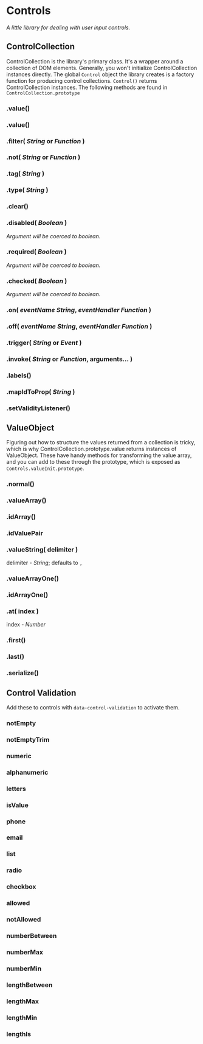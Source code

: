 # Controls
_A little library for dealing with user input controls._

## ControlCollection
ControlCollection is the library's primary class. It's a wrapper around a collection of DOM elements. Generally, you won't initialize ControlCollection instances directly. The global `Control` object the library creates is a factory function for producing control collections. `Control()` returns ControlCollection instances. The following methods are found in `ControlCollection.prototype`

### .value()

### .value()

### .filter( _String_ or _Function_ )

### .not( _String_ or _Function_ )

### .tag( _String_ )

### .type( _String_ )

### .clear()

### .disabled( _Boolean_ )
_Argument will be coerced to boolean._

### .required( _Boolean_ )
_Argument will be coerced to boolean._

### .checked( _Boolean_ )
_Argument will be coerced to boolean._

### .on( *eventName* _String_, *eventHandler* _Function_ )

### .off( *eventName* _String_, *eventHandler* _Function_ )

### .trigger( _String_ or _Event_ )

### .invoke( _String_ or _Function_, arguments... )

### .labels()

### .mapIdToProp( _String_ )

### .setValidityListener()


## ValueObject
Figuring out how to structure the values returned from a collection is tricky, which is why ControlCollection.prototype.value returns instances of ValueObject. These have handy methods for transforming the value array, and you can add to these through the prototype, which is exposed as `Controls.valueInit.prototype`.

### .normal()

### .valueArray()

### .idArray()

### .idValuePair

### .valueString( delimiter )
delimiter - *String*; defaults to `, `

### .valueArrayOne()

### .idArrayOne()

### .at( index )
index - *Number*

### .first()

### .last()

### .serialize()


## Control Validation
Add these to controls with `data-control-validation` to activate them.

### notEmpty

### notEmptyTrim

### numeric

### alphanumeric

### letters

### isValue

### phone

### email

### list

### radio

### checkbox

### allowed

### notAllowed

### numberBetween

### numberMax

### numberMin

### lengthBetween

### lengthMax

### lengthMin

### lengthIs